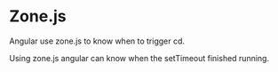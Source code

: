# Zone.js

Angular use zone.js to know when to trigger cd.  

Using zone.js angular can know when the setTimeout finished running.  

